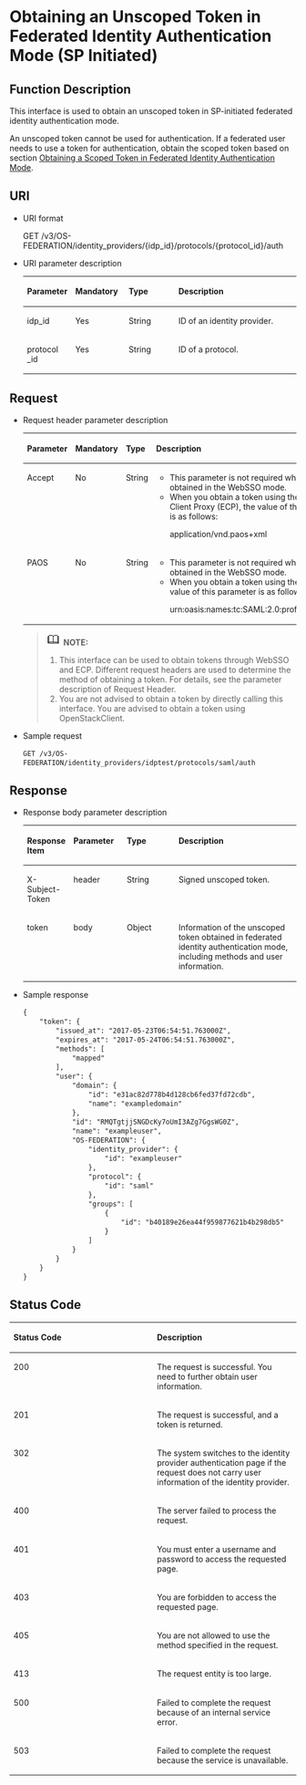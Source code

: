 # Obtaining an Unscoped Token in Federated Identity Authentication Mode \(SP Initiated\)<a name="en-us_topic_0057845629"></a>

## Function Description<a name="section42991548164730"></a>

This interface is used to obtain an unscoped token in SP-initiated federated identity authentication mode.

An unscoped token cannot be used for authentication. If a federated user needs to use a token for authentication, obtain the scoped token based on section  [Obtaining a Scoped Token in Federated Identity Authentication Mode](obtaining-a-scoped-token-in-federated-identity-authentication-mode.md).

## URI<a name="section999597164730"></a>

-   URI format

    GET /v3/OS-FEDERATION/identity\_providers/\{idp\_id\}/protocols/\{protocol\_id\}/auth


-   URI parameter description

    <a name="table45982210164832"></a>
    <table><thead align="left"><tr id="row34412857164832"><th class="cellrowborder" valign="top" width="17.16828317168283%" id="mcps1.1.5.1.1"><p id="p35978026164832"><a name="p35978026164832"></a><a name="p35978026164832"></a><strong id="b37426530113629_1"><a name="b37426530113629_1"></a><a name="b37426530113629_1"></a>Parameter</strong></p>
    </th>
    <th class="cellrowborder" valign="top" width="19.538046195380463%" id="mcps1.1.5.1.2"><p id="p28538959164832"><a name="p28538959164832"></a><a name="p28538959164832"></a><strong id="b842352706112524_1"><a name="b842352706112524_1"></a><a name="b842352706112524_1"></a>Mandatory</strong></p>
    </th>
    <th class="cellrowborder" valign="top" width="18.308169183081695%" id="mcps1.1.5.1.3"><p id="p29954320164832"><a name="p29954320164832"></a><a name="p29954320164832"></a><strong id="b84235270615026_1"><a name="b84235270615026_1"></a><a name="b84235270615026_1"></a>Type</strong></p>
    </th>
    <th class="cellrowborder" valign="top" width="44.98550144985502%" id="mcps1.1.5.1.4"><p id="p10380887164832"><a name="p10380887164832"></a><a name="p10380887164832"></a><strong id="b14438018113629_1"><a name="b14438018113629_1"></a><a name="b14438018113629_1"></a>Description</strong></p>
    </th>
    </tr>
    </thead>
    <tbody><tr id="row35545481164832"><td class="cellrowborder" valign="top" width="17.16828317168283%" headers="mcps1.1.5.1.1 "><p id="p60611728164832"><a name="p60611728164832"></a><a name="p60611728164832"></a>idp_id</p>
    </td>
    <td class="cellrowborder" valign="top" width="19.538046195380463%" headers="mcps1.1.5.1.2 "><p id="p10602964164832"><a name="p10602964164832"></a><a name="p10602964164832"></a>Yes</p>
    </td>
    <td class="cellrowborder" valign="top" width="18.308169183081695%" headers="mcps1.1.5.1.3 "><p id="p53533756164832"><a name="p53533756164832"></a><a name="p53533756164832"></a>String</p>
    </td>
    <td class="cellrowborder" valign="top" width="44.98550144985502%" headers="mcps1.1.5.1.4 "><p id="p41266993164832"><a name="p41266993164832"></a><a name="p41266993164832"></a>ID of an identity provider.</p>
    </td>
    </tr>
    <tr id="row35858619164832"><td class="cellrowborder" valign="top" width="17.16828317168283%" headers="mcps1.1.5.1.1 "><p id="p18867054164832"><a name="p18867054164832"></a><a name="p18867054164832"></a>protocol _id</p>
    </td>
    <td class="cellrowborder" valign="top" width="19.538046195380463%" headers="mcps1.1.5.1.2 "><p id="p51836385164832"><a name="p51836385164832"></a><a name="p51836385164832"></a>Yes</p>
    </td>
    <td class="cellrowborder" valign="top" width="18.308169183081695%" headers="mcps1.1.5.1.3 "><p id="p37997628164832"><a name="p37997628164832"></a><a name="p37997628164832"></a>String</p>
    </td>
    <td class="cellrowborder" valign="top" width="44.98550144985502%" headers="mcps1.1.5.1.4 "><p id="p57909032164832"><a name="p57909032164832"></a><a name="p57909032164832"></a>ID of a protocol.</p>
    </td>
    </tr>
    </tbody>
    </table>


## Request<a name="section30144898164730"></a>

-   Request header parameter description

    <a name="table56458564164645"></a>
    <table><thead align="left"><tr id="row38321014164645"><th class="cellrowborder" valign="top" width="16.98%" id="mcps1.1.5.1.1"><p id="p4891467164645"><a name="p4891467164645"></a><a name="p4891467164645"></a><strong id="b37426530113629_3"><a name="b37426530113629_3"></a><a name="b37426530113629_3"></a>Parameter</strong></p>
    </th>
    <th class="cellrowborder" valign="top" width="19.49%" id="mcps1.1.5.1.2"><p id="p60664507164645"><a name="p60664507164645"></a><a name="p60664507164645"></a><strong id="b842352706112524_3"><a name="b842352706112524_3"></a><a name="b842352706112524_3"></a>Mandatory</strong></p>
    </th>
    <th class="cellrowborder" valign="top" width="18.61%" id="mcps1.1.5.1.3"><p id="p14878007164645"><a name="p14878007164645"></a><a name="p14878007164645"></a><strong id="b84235270615026_3"><a name="b84235270615026_3"></a><a name="b84235270615026_3"></a>Type</strong></p>
    </th>
    <th class="cellrowborder" valign="top" width="44.92%" id="mcps1.1.5.1.4"><p id="p64267944164645"><a name="p64267944164645"></a><a name="p64267944164645"></a><strong id="b14438018113629_3"><a name="b14438018113629_3"></a><a name="b14438018113629_3"></a>Description</strong></p>
    </th>
    </tr>
    </thead>
    <tbody><tr id="row47522392164645"><td class="cellrowborder" valign="top" width="16.98%" headers="mcps1.1.5.1.1 "><p id="p22387518164645"><a name="p22387518164645"></a><a name="p22387518164645"></a>Accept</p>
    </td>
    <td class="cellrowborder" valign="top" width="19.49%" headers="mcps1.1.5.1.2 "><p id="p1449685164645"><a name="p1449685164645"></a><a name="p1449685164645"></a>No</p>
    </td>
    <td class="cellrowborder" valign="top" width="18.61%" headers="mcps1.1.5.1.3 "><p id="p50315689164645"><a name="p50315689164645"></a><a name="p50315689164645"></a>String</p>
    </td>
    <td class="cellrowborder" valign="top" width="44.92%" headers="mcps1.1.5.1.4 "><a name="ul2066821281118"></a><a name="ul2066821281118"></a><ul id="ul2066821281118"><li>This parameter is not required when a token is obtained in the WebSSO mode.</li><li>When you obtain a token using the Enhanced Client Proxy (ECP), the value of this parameter is as follows:<p id="p585112176116"><a name="p585112176116"></a><a name="p585112176116"></a>application/vnd.paos+xml</p>
    </li></ul>
    </td>
    </tr>
    <tr id="row45829305164645"><td class="cellrowborder" valign="top" width="16.98%" headers="mcps1.1.5.1.1 "><p id="p25048351164645"><a name="p25048351164645"></a><a name="p25048351164645"></a>PAOS</p>
    </td>
    <td class="cellrowborder" valign="top" width="19.49%" headers="mcps1.1.5.1.2 "><p id="p15650549164645"><a name="p15650549164645"></a><a name="p15650549164645"></a>No</p>
    </td>
    <td class="cellrowborder" valign="top" width="18.61%" headers="mcps1.1.5.1.3 "><p id="p59734927164645"><a name="p59734927164645"></a><a name="p59734927164645"></a>String</p>
    </td>
    <td class="cellrowborder" valign="top" width="44.92%" headers="mcps1.1.5.1.4 "><a name="ul10681123417114"></a><a name="ul10681123417114"></a><ul id="ul10681123417114"><li>This parameter is not required when a token is obtained in the WebSSO mode.</li><li>When you obtain a token using the ECP, the value of this parameter is as follows:<p id="p60218117164645"><a name="p60218117164645"></a><a name="p60218117164645"></a>urn:oasis:names:tc:SAML:2.0:profiles:SSO:ecp</p>
    </li></ul>
    </td>
    </tr>
    </tbody>
    </table>

    >![](public_sys-resources/icon-note.gif) **NOTE:**   
    >1.  This interface can be used to obtain tokens through WebSSO and ECP. Different request headers are used to determine the method of obtaining a token. For details, see the parameter description of Request Header.  
    >2.  You are not advised to obtain a token by directly calling this interface. You are advised to obtain a token using OpenStackClient.  

-   Sample request

    ```
    GET /v3/OS-FEDERATION/identity_providers/idptest/protocols/saml/auth
    ```


## Response<a name="section5167254164730"></a>

-   Response body parameter description

    <a name="table30197476165124"></a>
    <table><thead align="left"><tr id="row25190343165124"><th class="cellrowborder" valign="top" width="16.951695169516952%" id="mcps1.1.5.1.1"><p id="p63550324165124"><a name="p63550324165124"></a><a name="p63550324165124"></a><strong id="b84235270616223"><a name="b84235270616223"></a><a name="b84235270616223"></a>Response Item</strong></p>
    </th>
    <th class="cellrowborder" valign="top" width="19.51195119511951%" id="mcps1.1.5.1.2"><p id="p47302590165124"><a name="p47302590165124"></a><a name="p47302590165124"></a><strong id="b37426530113629_5"><a name="b37426530113629_5"></a><a name="b37426530113629_5"></a>Parameter</strong></p>
    </th>
    <th class="cellrowborder" valign="top" width="18.941894189418942%" id="mcps1.1.5.1.3"><p id="p6304564165124"><a name="p6304564165124"></a><a name="p6304564165124"></a><strong id="b84235270615026_5"><a name="b84235270615026_5"></a><a name="b84235270615026_5"></a>Type</strong></p>
    </th>
    <th class="cellrowborder" valign="top" width="44.594459445944594%" id="mcps1.1.5.1.4"><p id="p40907712165124"><a name="p40907712165124"></a><a name="p40907712165124"></a><strong id="b14438018113629_5"><a name="b14438018113629_5"></a><a name="b14438018113629_5"></a>Description</strong></p>
    </th>
    </tr>
    </thead>
    <tbody><tr id="row31669105165124"><td class="cellrowborder" valign="top" width="16.951695169516952%" headers="mcps1.1.5.1.1 "><p id="p27151923165124"><a name="p27151923165124"></a><a name="p27151923165124"></a>X-Subject-Token</p>
    </td>
    <td class="cellrowborder" valign="top" width="19.51195119511951%" headers="mcps1.1.5.1.2 "><p id="p51822188165124"><a name="p51822188165124"></a><a name="p51822188165124"></a>header</p>
    </td>
    <td class="cellrowborder" valign="top" width="18.941894189418942%" headers="mcps1.1.5.1.3 "><p id="p36847705165124"><a name="p36847705165124"></a><a name="p36847705165124"></a>String</p>
    </td>
    <td class="cellrowborder" valign="top" width="44.594459445944594%" headers="mcps1.1.5.1.4 "><p id="en-us_topic_0026585112_p51812368"><a name="en-us_topic_0026585112_p51812368"></a><a name="en-us_topic_0026585112_p51812368"></a>Signed unscoped token.</p>
    </td>
    </tr>
    <tr id="row15598896165124"><td class="cellrowborder" valign="top" width="16.951695169516952%" headers="mcps1.1.5.1.1 "><p id="p16586493165124"><a name="p16586493165124"></a><a name="p16586493165124"></a>token</p>
    </td>
    <td class="cellrowborder" valign="top" width="19.51195119511951%" headers="mcps1.1.5.1.2 "><p id="p1328717165124"><a name="p1328717165124"></a><a name="p1328717165124"></a>body</p>
    </td>
    <td class="cellrowborder" valign="top" width="18.941894189418942%" headers="mcps1.1.5.1.3 "><p id="p40517270165124"><a name="p40517270165124"></a><a name="p40517270165124"></a>Object</p>
    </td>
    <td class="cellrowborder" valign="top" width="44.594459445944594%" headers="mcps1.1.5.1.4 "><p id="p60673407165124"><a name="p60673407165124"></a><a name="p60673407165124"></a>Information of the unscoped token obtained in federated identity authentication mode, including methods and user information.</p>
    </td>
    </tr>
    </tbody>
    </table>

-   Sample response

    ```
    {
        "token": {
            "issued_at": "2017-05-23T06:54:51.763000Z",
            "expires_at": "2017-05-24T06:54:51.763000Z",
            "methods": [
                "mapped"
            ],
            "user": {
                "domain": {
                    "id": "e31ac82d778b4d128cb6fed37fd72cdb",
                    "name": "exampledomain"
                },
                "id": "RMQTgtjjSNGDcKy7oUmI3AZg7GgsWG0Z",
                "name": "exampleuser",
                "OS-FEDERATION": {
                    "identity_provider": {
                        "id": "exampleuser"
                    },
                    "protocol": {
                        "id": "saml"
                    },
                    "groups": [
                        {
                            "id": "b40189e26ea44f959877621b4b298db5"
                        }
                    ]
                }
            }
        }
    }
    ```


## Status Code<a name="section33762092164730"></a>

<a name="table50374951164730"></a>
<table><thead align="left"><tr id="row57231606164730"><th class="cellrowborder" valign="top" width="50%" id="mcps1.1.3.1.1"><p id="p5248518164730"><a name="p5248518164730"></a><a name="p5248518164730"></a><strong id="b842352706104328"><a name="b842352706104328"></a><a name="b842352706104328"></a>Status Code</strong></p>
</th>
<th class="cellrowborder" valign="top" width="50%" id="mcps1.1.3.1.2"><p id="p22476794164730"><a name="p22476794164730"></a><a name="p22476794164730"></a><strong id="b14438018113629_7"><a name="b14438018113629_7"></a><a name="b14438018113629_7"></a>Description</strong></p>
</th>
</tr>
</thead>
<tbody><tr id="row8681019164730"><td class="cellrowborder" valign="top" width="50%" headers="mcps1.1.3.1.1 "><p id="p32073904164730"><a name="p32073904164730"></a><a name="p32073904164730"></a>200</p>
</td>
<td class="cellrowborder" valign="top" width="50%" headers="mcps1.1.3.1.2 "><p id="p47849409164730"><a name="p47849409164730"></a><a name="p47849409164730"></a>The request is successful. You need to further obtain user information.</p>
</td>
</tr>
<tr id="row27991504164730"><td class="cellrowborder" valign="top" width="50%" headers="mcps1.1.3.1.1 "><p id="p52719384164730"><a name="p52719384164730"></a><a name="p52719384164730"></a>201</p>
</td>
<td class="cellrowborder" valign="top" width="50%" headers="mcps1.1.3.1.2 "><p id="p42411696164730"><a name="p42411696164730"></a><a name="p42411696164730"></a>The request is successful, and a token is returned.</p>
</td>
</tr>
<tr id="row46160945164730"><td class="cellrowborder" valign="top" width="50%" headers="mcps1.1.3.1.1 "><p id="p48049093164730"><a name="p48049093164730"></a><a name="p48049093164730"></a>302</p>
</td>
<td class="cellrowborder" valign="top" width="50%" headers="mcps1.1.3.1.2 "><p id="p66771325164730"><a name="p66771325164730"></a><a name="p66771325164730"></a>The system switches to the identity provider authentication page if the request does not carry user information of the identity provider.</p>
</td>
</tr>
<tr id="row64071018164730"><td class="cellrowborder" valign="top" width="50%" headers="mcps1.1.3.1.1 "><p id="p22370004164730"><a name="p22370004164730"></a><a name="p22370004164730"></a>400</p>
</td>
<td class="cellrowborder" valign="top" width="50%" headers="mcps1.1.3.1.2 "><p id="p31063164730"><a name="p31063164730"></a><a name="p31063164730"></a>The server failed to process the request.</p>
</td>
</tr>
<tr id="row279569164730"><td class="cellrowborder" valign="top" width="50%" headers="mcps1.1.3.1.1 "><p id="p22645099164730"><a name="p22645099164730"></a><a name="p22645099164730"></a>401</p>
</td>
<td class="cellrowborder" valign="top" width="50%" headers="mcps1.1.3.1.2 "><p id="p22313713164730"><a name="p22313713164730"></a><a name="p22313713164730"></a>You must enter a username and password to access the requested page.</p>
</td>
</tr>
<tr id="row66605697164730"><td class="cellrowborder" valign="top" width="50%" headers="mcps1.1.3.1.1 "><p id="p26352373164730"><a name="p26352373164730"></a><a name="p26352373164730"></a>403</p>
</td>
<td class="cellrowborder" valign="top" width="50%" headers="mcps1.1.3.1.2 "><p id="p54167498164730"><a name="p54167498164730"></a><a name="p54167498164730"></a>You are forbidden to access the requested page.</p>
</td>
</tr>
<tr id="row17745440164730"><td class="cellrowborder" valign="top" width="50%" headers="mcps1.1.3.1.1 "><p id="p28094569164730"><a name="p28094569164730"></a><a name="p28094569164730"></a>405</p>
</td>
<td class="cellrowborder" valign="top" width="50%" headers="mcps1.1.3.1.2 "><p id="p61067622164730"><a name="p61067622164730"></a><a name="p61067622164730"></a>You are not allowed to use the method specified in the request.</p>
</td>
</tr>
<tr id="row12737692164730"><td class="cellrowborder" valign="top" width="50%" headers="mcps1.1.3.1.1 "><p id="p25120131164730"><a name="p25120131164730"></a><a name="p25120131164730"></a>413</p>
</td>
<td class="cellrowborder" valign="top" width="50%" headers="mcps1.1.3.1.2 "><p id="p21464722164730"><a name="p21464722164730"></a><a name="p21464722164730"></a>The request entity is too large.</p>
</td>
</tr>
<tr id="row58964777164730"><td class="cellrowborder" valign="top" width="50%" headers="mcps1.1.3.1.1 "><p id="p11417608164730"><a name="p11417608164730"></a><a name="p11417608164730"></a>500</p>
</td>
<td class="cellrowborder" valign="top" width="50%" headers="mcps1.1.3.1.2 "><p id="p52411044164730"><a name="p52411044164730"></a><a name="p52411044164730"></a>Failed to complete the request because of an internal service error.</p>
</td>
</tr>
<tr id="row1937348164730"><td class="cellrowborder" valign="top" width="50%" headers="mcps1.1.3.1.1 "><p id="p22707461164730"><a name="p22707461164730"></a><a name="p22707461164730"></a>503</p>
</td>
<td class="cellrowborder" valign="top" width="50%" headers="mcps1.1.3.1.2 "><p id="p27365047164730"><a name="p27365047164730"></a><a name="p27365047164730"></a>Failed to complete the request because the service is unavailable.</p>
</td>
</tr>
</tbody>
</table>

